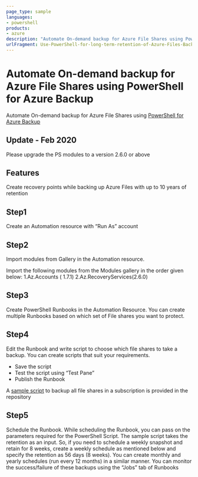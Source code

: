 ```yaml
---
page_type: sample
languages:
- powershell
products:
- azure
description: "Automate On-demand backup for Azure File Shares using PowerShell for Azure Backup"
urlFragment: Use-PowerShell-for-long-term-retention-of-Azure-Files-Backup
---
```


# Automate On-demand backup for Azure File Shares using PowerShell for Azure Backup

Automate On-demand backup for Azure File Shares using [PowerShell for Azure Backup](https://docs.microsoft.com/azure/backup/backup-azure-afs-automation)

## Update - Feb 2020

Please upgrade the PS modules to a version 2.6.0 or above

## Features

Create recovery points while backing up Azure Files with up to 10 years of retention

## Step1
Create an Automation resource with “Run As” account

## Step2
Import modules from Gallery in the Automation resource.

Import the following modules from the Modules gallery in the order given below:
1.Az.Accounts ( 1.7.1)
2.Az.RecoveryServices(2.6.0)


## Step3
Create PowerShell Runbooks in the Automation Resource. You can create multiple Runbooks based on which set of File shares you want to protect.

## Step4
Edit the Runbook and write script to choose which file shares to take a backup. You can create scripts that suit your requirements.
- Save the script
- Test the script using “Test Pane”
- Publish the Runbook

A [sample script](UsePowerShellforLTRAzureFiles.ps1.txt) to backup all file shares in a subscription is provided in the repository

## Step5
Schedule the Runbook. While scheduling the Runbook, you can pass on the parameters required for the PowerShell Script. The sample script takes the retention as an input. So, if you need to schedule a weekly snapshot and retain for 8 weeks, create a weekly schedule as mentioned below and specify the retention as 56 days (8 weeks). You can create monthly and yearly schedules (run every 12 months) in a similar manner. You can monitor the success/failure of these backups using the “Jobs” tab of Runbooks
